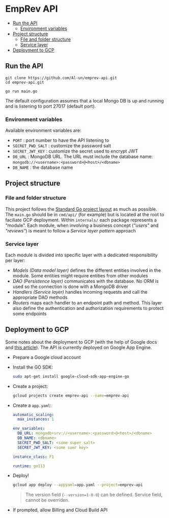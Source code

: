 # EmpRev API <!-- omit in toc -->

- [Run the API](#run-the-api)
  - [Environment variables](#environment-variables)
- [Project structure](#project-structure)
  - [File and folder structure](#file-and-folder-structure)
  - [Service layer](#service-layer)
- [Deployment to GCP](#deployment-to-gcp)

## Run the API

```
git clone https://github.com/Al-un/emprev-api.git
cd emprev-api.git

go run main.go
```

The default configuration assumes that a local Mongo DB is up and running and is listening to port 27017 (default port).

### Environment variables

Available environment variables are:

- `PORT` : port number to have the API listening to
- `SECRET_PWD_SALT` : customize the password salt
- `SECRET_JWT_KEY` : customize the secret used to encrypt JWT
- `DB_URL` : MongoDB URL. The URL must include the database name: `mongodb://<username>:<password>@<host>/<dbname>`
- `DB_NAME` : the database name

## Project structure

### File and folder structure

This project follows the [Standard Go project layout](https://github.com/golang-standards/project-layout) as much as possible. The `main.go` should be in `cmd/api/` (for example) but is located at the root to faciliate GCP deployment. Within `internals/` each package represents a "module". Each module, when involving a business concept (_"users"_ and _"reviews"_) is meant to follow a _Service layer pattern_ approach

### Service layer

Each module is divided into specific layer with a dedicated responsibility per layer:

- _Models (Data model layer)_ defines the different entities involved in the module. Some entities might require entities from other modules
- _DAO (Persistence layer)_ communicates with the database. No ORM is used so the connection is done with a MongoDB driver
- _Handlers (Service layer)_ handles incoming requests and call the appropriate DAO methods
- _Routers_ maps each handler to an endpoint path and method. This layer also define the authentication and authorization requirements to protect some endpoints

## Deployment to GCP

Some notes about the deployment to GCP (with the help of Google docs and [this article](https://medium.com/google-cloud/cloud-build-golang-app-engine-36e27ba976cd)). The API is currently deployed on Google App Engine.

- Prepare a Google cloud account
- Install the GO SDK:
  ```sh
  sudo apt-get install google-cloud-sdk-app-engine-go
  ```
- Create a project:
  ```sh
  gcloud projects create emprev-api --name=emprev-api
  ```
- Create a `app.yaml`:

  ```yaml
  automatic_scaling:
    max_instances: 1

  env_variables:
    DB_URL: mongodb+srv://<username>:<password>@<host>/<dbname>
    DB_NAME: <dbname>
    SECRET_PWD_SALT: <some super salt>
    SECRET_JWT_KEY: <some suer key>

  instance_class: F1

  runtime: go113
  ```

- Deploy!

  ```sh
  gcloud app deploy --appyaml=app.yaml --project=emprev-api
  ```

  > The version field (`--version=1-0-0`) can be defined. Service field, cannot be overriden.

- If prompted, allow Billing and Cloud Build API
